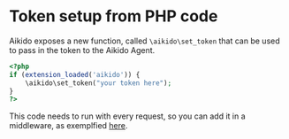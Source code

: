 # Token setup from PHP code

Aikido exposes a new function, called `\aikido\set_token` that can be used to pass in the token to the Aikido Agent.

```php
<?php
if (extension_loaded('aikido')) {
    \aikido\set_token("your token here");
}
?>
```

This code needs to run with every request, so you can add it in a middleware, as exemplfied [here](./should_block_request.md).
